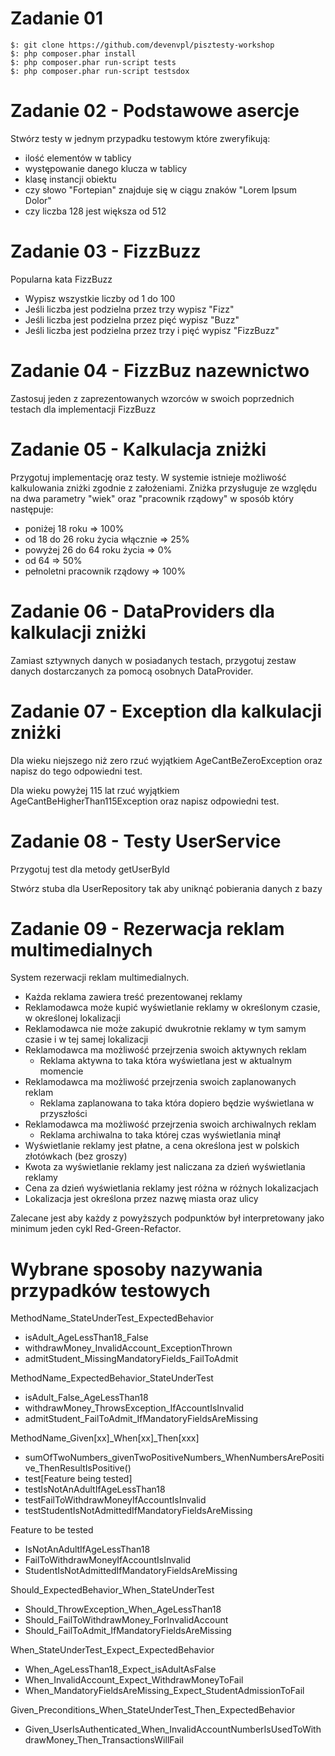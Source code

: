 # Zadanie 01

```
$: git clone https://github.com/devenvpl/pisztesty-workshop
$: php composer.phar install
$: php composer.phar run-script tests
$: php composer.phar run-script testsdox
```

# Zadanie 02 - Podstawowe asercje

Stwórz testy w jednym przypadku testowym które zweryfikują:
- ilość elementów w tablicy
- występowanie danego klucza w tablicy
- klasę instancji obiektu
- czy słowo "Fortepian" znajduje się w ciągu znaków "Lorem Ipsum Dolor"
- czy liczba 128 jest większa od 512

# Zadanie 03 - FizzBuzz

Popularna kata FizzBuzz

- Wypisz wszystkie liczby od 1 do 100
- Jeśli liczba jest podzielna przez trzy wypisz "Fizz"
- Jeśli liczba jest podzielna przez pięć wypisz "Buzz"
- Jeśli liczba jest podzielna przez trzy i pięć wypisz "FizzBuzz"

# Zadanie 04 - FizzBuz nazewnictwo

Zastosuj jeden z zaprezentowanych wzorców w swoich poprzednich testach dla implementacji FizzBuzz

# Zadanie 05 - Kalkulacja zniżki

Przygotuj implementację oraz testy. W systemie istnieje możliwość kalkulowania zniżki zgodnie z założeniami. Zniżka przysługuje ze względu na dwa parametry "wiek" oraz "pracownik rządowy" w sposób który następuje:

- poniżej 18 roku => 100%
- od 18 do 26 roku życia włącznie => 25%
- powyżej 26 do 64 roku życia => 0%
- od 64 => 50%
- pełnoletni pracownik rządowy => 100%

# Zadanie 06 - DataProviders dla kalkulacji zniżki

Zamiast sztywnych danych w posiadanych testach, przygotuj zestaw danych dostarczanych za pomocą osobnych DataProvider.

# Zadanie 07 - Exception dla kalkulacji zniżki

Dla wieku niejszego niż zero rzuć wyjątkiem AgeCantBeZeroException oraz napisz do tego odpowiedni test.

Dla wieku powyżej 115 lat rzuć wyjątkiem AgeCantBeHigherThan115Exception oraz napisz odpowiedni test.

# Zadanie 08 - Testy UserService

Przygotuj test dla metody getUserById

Stwórz stuba dla UserRepository tak aby uniknąć pobierania danych z bazy

# Zadanie 09 - Rezerwacja reklam multimedialnych
System rezerwacji reklam multimedialnych.

- Każda reklama zawiera treść prezentowanej reklamy
- Reklamodawca może kupić wyświetlanie reklamy w określonym czasie, w określonej lokalizacji
- Reklamodawca nie może zakupić dwukrotnie reklamy w tym samym czasie i w tej samej lokalizacji
- Reklamodawca ma możliwość przejrzenia swoich aktywnych reklam
  - Reklama aktywna to taka która wyświetlana jest w aktualnym momencie
- Reklamodawca ma możliwość przejrzenia swoich zaplanowanych reklam
  - Reklama zaplanowana to taka która dopiero będzie wyświetlana w przyszłości
- Reklamodawca ma możliwość przejrzenia swoich archiwalnych reklam
  - Reklama archiwalna to taka której czas wyświetlania minął
- Wyświetlanie reklamy jest płatne, a cena określona jest w polskich złotówkach (bez groszy)
- Kwota za wyświetlanie reklamy jest naliczana za dzień wyświetlania reklamy
- Cena za dzień wyświetlania reklamy jest różna w różnych lokalizacjach
- Lokalizacja jest określona przez nazwę miasta oraz ulicy

Zalecane jest aby każdy z powyższych podpunktów był interpretowany jako minimum jeden cykl Red-Green-Refactor.

# Wybrane sposoby nazywania przypadków testowych

MethodName_StateUnderTest_ExpectedBehavior
- isAdult_AgeLessThan18_False
- withdrawMoney_InvalidAccount_ExceptionThrown
- admitStudent_MissingMandatoryFields_FailToAdmit
   
MethodName_ExpectedBehavior_StateUnderTest
- isAdult_False_AgeLessThan18
- withdrawMoney_ThrowsException_IfAccountIsInvalid
- admitStudent_FailToAdmit_IfMandatoryFieldsAreMissing
   
MethodName_Given[xx]_When[xx]_Then[xxx]
- sumOfTwoNumbers_givenTwoPositiveNumbers_WhenNumbersArePositive_ThenResultIsPositive()
- test[Feature being tested]
- testIsNotAnAdultIfAgeLessThan18
- testFailToWithdrawMoneyIfAccountIsInvalid
- testStudentIsNotAdmittedIfMandatoryFieldsAreMissing
   
Feature to be tested
- IsNotAnAdultIfAgeLessThan18
- FailToWithdrawMoneyIfAccountIsInvalid
- StudentIsNotAdmittedIfMandatoryFieldsAreMissing
   
Should_ExpectedBehavior_When_StateUnderTest
- Should_ThrowException_When_AgeLessThan18
- Should_FailToWithdrawMoney_ForInvalidAccount
- Should_FailToAdmit_IfMandatoryFieldsAreMissing
   
When_StateUnderTest_Expect_ExpectedBehavior
- When_AgeLessThan18_Expect_isAdultAsFalse
- When_InvalidAccount_Expect_WithdrawMoneyToFail
- When_MandatoryFieldsAreMissing_Expect_StudentAdmissionToFail
   
Given_Preconditions_When_StateUnderTest_Then_ExpectedBehavior
- Given_UserIsAuthenticated_When_InvalidAccountNumberIsUsedToWithdrawMoney_Then_TransactionsWillFail
